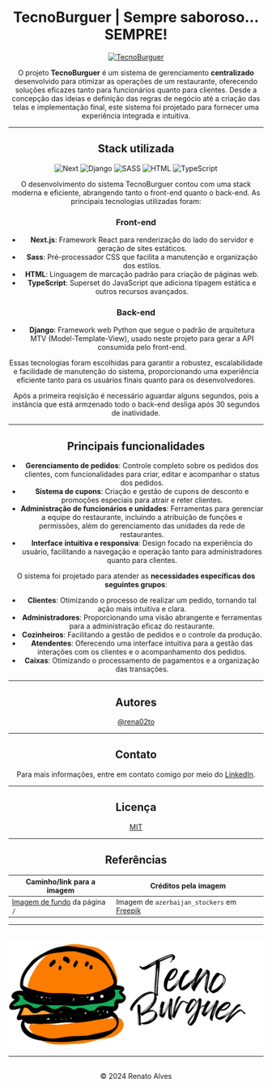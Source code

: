 <div align="center">

# TecnoBurguer | Sempre saboroso... SEMPRE!

[![TecnoBurguer](https://img.shields.io/badge/Para_visitar_o_projeto-clique_aqui-323232?style=for-the-badge&logo=buy-me-a-coffee&logoColor=white)](https://tecnoburguer.renatoalves.site)

O projeto **TecnoBurguer** é um sistema de gerenciamento **centralizado** desenvolvido para otimizar as operações de um restaurante, oferecendo soluções eficazes tanto para funcionários quanto para clientes. Desde a concepção das ideias e definição das regras de negócio até a criação das telas e implementação final, este sistema foi projetado para fornecer uma experiência integrada e intuitiva.

---

## Stack utilizada

![Next](https://skillicons.dev/icons?i=next "Next")
![Django](https://skillicons.dev/icons?i=django "Django")
![SASS](https://skillicons.dev/icons?i=sass "SASS")
![HTML](https://skillicons.dev/icons?i=html "HTML")
![TypeScript](https://skillicons.dev/icons?i=ts "TypeScript")

O desenvolvimento do sistema TecnoBurguer contou com uma stack moderna e eficiente, abrangendo tanto o front-end quanto o back-end. As principais tecnologias utilizadas foram:

### Front-end
- **Next.js**: Framework React para renderização do lado do servidor e geração de sites estáticos.
- **Sass**: Pré-processador CSS que facilita a manutenção e organização dos estilos.
- **HTML**: Linguagem de marcação padrão para criação de páginas web.
- **TypeScript**: Superset do JavaScript que adiciona tipagem estática e outros recursos avançados.

### Back-end
- **Django**: Framework web Python que segue o padrão de arquitetura MTV (Model-Template-View), usado neste projeto para gerar a API consumida pelo front-end.

Essas tecnologias foram escolhidas para garantir a robustez, escalabilidade e facilidade de manutenção do sistema, proporcionando uma experiência eficiente tanto para os usuários finais quanto para os desenvolvedores.

Após a primeira reqisição é necessário aguardar alguns segundos, pois a instância que está armzenado todo o back-end desliga após 30 segundos de inatividade.

---

## Principais funcionalidades
- **Gerenciamento de pedidos**: Controle completo sobre os pedidos dos clientes, com funcionalidades para criar, editar e acompanhar o status dos pedidos.
- **Sistema de cupons**: Criação e gestão de cupons de desconto e promoções especiais para atrair e reter clientes.
- **Administração de funcionários e unidades**: Ferramentas para gerenciar a equipe do restaurante, incluindo a atribuição de funções e permissões, além do gerenciamento das unidades da rede de restaurantes.
- **Interface intuitiva e responsiva**: Design focado na experiência do usuário, facilitando a navegação e operação tanto para administradores quanto para clientes.

O sistema foi projetado para atender as **necessidades específicas dos seguintes grupos**:
- **Clientes**: Otimizando o processo de realizar um pedido, tornando tal ação mais intuitiva e clara.
- **Administradores**: Proporcionando uma visão abrangente e ferramentas para a administração eficaz do restaurante.
- **Cozinheiros**: Facilitando a gestão de pedidos e o controle da produção.
- **Atendentes**: Oferecendo uma interface intuitiva para a gestão das interações com os clientes e o acompanhamento dos pedidos.
- **Caixas**: Otimizando o processamento de pagamentos e a organização das transações.

---

## Autores

[@rena02to](https://www.github.com/rena02to)

---

## Contato

Para mais informações, entre em contato comigo por meio do [LinkedIn](https://linkedin.com/in/renatosalves).

---

## Licença

[MIT](https://choosealicense.com/licenses/mit/)

---

## Referências

Caminho/link para a imagem | Créditos pela imagem
---|---
[Imagem de fundo](/frontend/public/Images/background.jpg) da página `/` | Imagem de `azerbaijan_stockers` em [Freepik](https://br.freepik.com/fotos-gratis/sanduiches-de-baguete-com-frango-carne-linguica-e-legumes_5543018.htm#from_view=detail_alsolike)

---

##
![Logo](/frontend/public/Images/Icon.svg)

---

##
© 2024 Renato Alves

</div>
